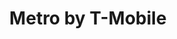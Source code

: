 ---
title: "Metro by T-Mobile"
url: /san-antonio/metro-by-t-mobile-southwest-military-drive/
shop: Handy
---